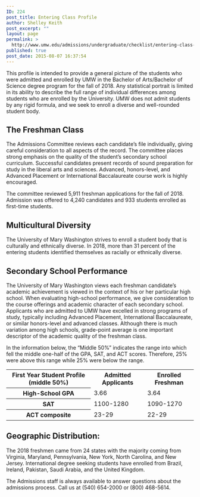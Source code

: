 ```yaml
---
ID: 224
post_title: Entering Class Profile
author: Shelley Keith
post_excerpt: ""
layout: page
permalink: >
  http://www.umw.edu/admissions/undergraduate/checklist/entering-class-profile/
published: true
post_date: 2015-08-07 16:37:54
---
```

This profile is intended to provide a general picture of the students who were admitted and enrolled by UMW in the Bachelor of Arts/Bachelor of Science degree program for the fall of 2018. Any statistical portrait is limited in its ability to describe the full range of individual differences among students who are enrolled by the University. UMW does not admit students by any rigid formula, and we seek to enroll a diverse and well-rounded student body.
<h2>The Freshman Class</h2>
The Admissions Committee reviews each candidate’s file individually, giving careful consideration to all aspects of the record. The committee places strong emphasis on the quality of the student’s secondary school curriculum. Successful candidates present records of sound preparation for study in the liberal arts and sciences. Advanced, honors-level, and Advanced Placement or International Baccalaureate course work is highly encouraged.

The committee reviewed 5,911 freshman applications for the fall of 2018. Admission was offered to 4,240 candidates and 933 students enrolled as first-time students.
<h2>Multicultural Diversity</h2>
The University of Mary Washington strives to enroll a student body that is culturally and ethnically diverse. In 2018, more than 31 percent of the entering students identified themselves as racially or ethnically diverse.
<h2>Secondary School Performance</h2>
The University of Mary Washington views each freshman candidate’s academic achievement is viewed in the context of his or her particular high school. When evaluating high-school performance, we give consideration to the course offerings and academic character of each secondary school. Applicants who are admitted to UMW have excelled in strong programs of study, typically including Advanced Placement, International Baccalaureate, or similar honors-level and advanced classes. Although there is much variation among high schools, grade-point average is one important descriptor of the academic quality of the freshman class.

In the information below, the “Middle 50%” indicates the range into which fell the middle one-half of the GPA, SAT, and ACT scores. Therefore, 25% were above this range while 25% were below the range.
<table border="0" width="100%" cellspacing="0" cellpadding="0">
<tbody>
<tr>
<th>First Year Student Profile (middle 50%)</th>
<th>Admitted Applicants</th>
<th>Enrolled Freshman</th>
</tr>
<tr>
<th>High-School GPA</th>
<td>3.66</td>
<td>3.64</td>
</tr>
<tr>
<th>SAT</th>
<td>1100-1280</td>
<td>1090-1270</td>
</tr>
<tr>
<th>ACT composite</th>
<td>23-29</td>
<td>22-29</td>
</tr>
</tbody>
</table>
<h2>Geographic Distribution:</h2>
The 2018 freshmen came from 24 states with the majority coming from Virginia, Maryland, Pennsylvania, New York, North Carolina, and New Jersey. International degree seeking students have enrolled from Brazil, Ireland, Pakistan, Saudi Arabia, and the United Kingdom.

The Admissions staff is always available to answer questions about the admissions process. Call us at (540) 654-2000 or (800) 468-5614.